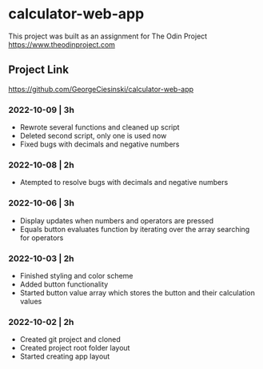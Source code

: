 # calculator-web-app

This project was built as an assignment for The Odin Project
https://www.theodinproject.com

## Project Link
https://github.com/GeorgeCiesinski/calculator-web-app

### 2022-10-09 | 3h

- Rewrote several functions and cleaned up script
- Deleted second script, only one is used now
- Fixed bugs with decimals and negative numbers

### 2022-10-08 | 2h

- Atempted to resolve bugs with decimals and negative numbers

### 2022-10-06 | 3h

- Display updates when numbers and operators are pressed
- Equals button evaluates function by iterating over the array searching for operators

### 2022-10-03 | 2h

- Finished styling and color scheme
- Added button functionality
- Started button value array which stores the button and their calculation values

### 2022-10-02 | 2h

- Created git project and cloned
- Created project root folder layout
- Started creating app layout
